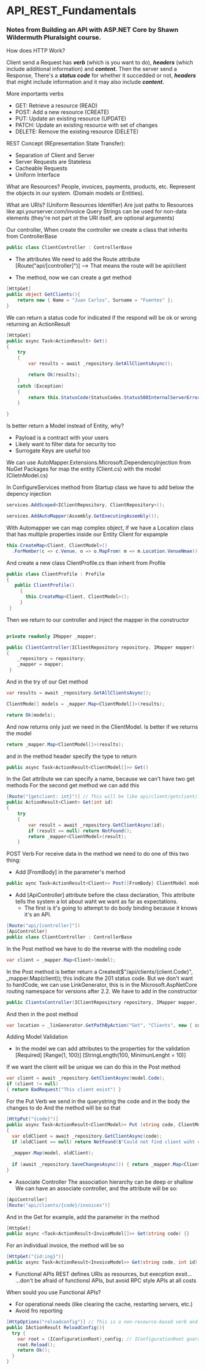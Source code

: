 # API_REST_Fundamentals
### Notes from Building an API with ASP.NET Core by Shawn Wildermuth Pluralsight course.

How does HTTP Work?

Client send a Request has **_verb_** (which is you want to do), **_headers_** (which include additional information) and **_content._**
Then the server send a Response, There's a **_status code_** for whether it succedded or not, **_headers_** that might include information and it may also include **_content._**

More importants verbs
- GET: Retrieve a resource (READ)
- POST: Add a new resource (CREATE)
- PUT: Update an existing resource (UPDATE)
- PATCH: Update an existing resource with set of changes
- DELETE: Remove the existing resource (DELETE)

REST Concept (REpresentation State Transfer):
- Separation of Client and Server
- Server Requests are Stateless
- Cacheable Requests
- Uniform Interface

What are Resources? People, invoices, payments, products, etc. Represent the objects in our system. (Domain models or Entities).

What are URIs? (Uniform Resources Identifier) Are just paths to Resources like api.yourserver.com/invoice
Query Strings can be used for non-data elements (they're not part ot the URI itself, are optional arguments)

Our controller, When create the controller we create a class that inherits from ControllerBase

```C#
public class ClientController : ControllerBase
```

 - The attributes
 We need to add the Route attribute
 [Route("api/[controller]")] --> That means the route will be api/client
 
 - The method, now we can create a get method
 
``` C#
[HttpGet]
public object GetClients(){
    return new { Name = "Juan Carlos", Surname = "Fuentes" };
}
```
 
We can return a status code for indicated if the respond will be ok or wrong returning an ActionResult
 
```C#
[HttpGet]
public async Task<ActionResult> Get()
{
    try
    {
        var results = await _repository.GetAllClientsAsync();

        return Ok(results);
    }
    catch (Exception)
    {
        return this.StatusCode(StatusCodes.Status500InternalServerError, "Database Failed")
    }

}
```
 
Is better return a Model instead of Entity, why?

  - Payload is a contract with your users
  - Likely want to filter data for security too
  - Surrogate Keys are useful too
  
 We can use AutoMapper.Extensions.Microsoft.DependencyInjection from NuGet Packages for map the entity (Client.cs) with the model (ClietnModel.cs)
 
 In ConfigureServices method from Startup class we have to add below the depency injection
 
 ```C#
 services.AddScoped<IClientRepository, ClientRepository>();
 
 services.AddAutoMapper(Assembly.GetExecutingAssembly());
 ```
 
With Automapper we can map complex object, if we have a Location class that has multiple properties inside our Entity Client for expample

```C#
this.CreateMap<Client, ClientModel>()
  .ForMember(c => c.Venue, o => o.MapFrom( m => m.Location.VenueNmae));
```

And create a new class ClientProfile.cs than inherit from Profile
 
 ```C#
 public class ClientProfile : Profile
 {
    public ClientProfile()
      {
        this.CreateMap<Client, ClientModel>();
      }
  }
```

Then we return to our controller and inject the mapper in the constructor

```C#

private readonly IMapper _mapper;

public ClientController(IClientRepository repository, IMapper mapper)
{
    _repository = repository;
    _mapper = mapper;
 }
 ```
 
 And in the try of our Get method
 
 ```C#
 var results = await _repository.GetAllClientsAsync();

ClientMode[] models = _mapper.Map<ClientModel[]>(results);

return Ok(models);
```
      
And now returns only just we need in the ClientModel.  Is better if we returns the model

```C#
return _mapper.Map<ClientModel[]>(results);
```

and in the method header specify the type to return

```C#
public async Task<ActionResult<ClientModel[]>> Get()
```

In the Get attribute we can specify a name, because we can't have two get methods
For the second get method we can add this

```C#
[Route("{getclient: int}")] // This will be like api/client/getclient/1
public ActionResult<Client> Get(int id)
{
    try
    {
        var result = await _repository.GetClientAsync(id);
        if (result == null) return NotFound();
        return _mapper<ClientModel>(result);
    }
```

POST Verb
For receive data in the method we need to do one of this two thing:
 - Add [FromBody] in the parameter's merhod
 
 ```C#
 public aync Task<ActionResult<Client>> Post([FromBody] ClientModel model)
 ```
 
 - Add [ApiController] attribute before the class declaration, This attribute tells the system a lot about waht we want as far as expectations.
   - The first is it's going to attempt to do body binding because it knows it's an API.
   
```C#
[Route("api/[controller]"])
[ApiController]
public class ClientController : ControllerBase
```

In the Post method we have to do the reverse with the modeling code

```C#
var client = _mapper.Map<Client>(model);
```

In the Post method is better return a Created($"/api/clients/{client.Code}", _mapper.Map<ClientModel>(client)); this indicate the 201 status code.
But we don't want to hardCode, we can use LinkGenerator, this is in the Microsoft.AspNetCore routing namespace for versions after 2.2.
We have to add in the constructor
 
```C#
public ClientsController(IClientRepository repository, IMapper mapper, LinkGenerator linkGenerator)
```

And then in the post method

```C#
var location = _linGenerator.GetPathByAction("Get", "Clients", new { code = model.Code });
```

Adding Model Validation
 - In the model we can add attributes to the properties for the validation
 [Required]
 [Range(1, 100)]
 [StringLength(100, MinimunLenght = 10)]
 
If we want the client will be unique we can do this in the Post method

```C#
var client = await _repository.GetClientAsync(model.Code);
if (client != null)
{ return BadRequest("This client exist") }
```

For the Put Verb we send in the querystring the code and in the body the changes to do
And the method will be so that

```C#
[HttpPut("{code}")]
public async Task<ActionResult<ClientModel>> Put (string code, ClientModel model)
{
  var oldClient = await _repository.GetClientAsync(code);
  if (oldClient == null) return NotFound($"Could not find client wiht code of {code}");
  
  _mapper.Map(model, oldClient);
  
  if (await _repository.SaveChangesAsync()) { return _mapper.Map<ClientModel>(oldClient); }
}
```

- Associate Controller
The association hierarchy can be deep or shallow
We can have an associate controller, and the attribute will be so:

```C#
[ApiController]
[Route("api/clients/{code}/invoices")]
```

And in the Get for example, add the parameter in the method

```C#
[HttpGet]
public async <Task<ActionResult<InviceModel[]>> Get(string code) {}
```

For an individual invoice, the method will be so

```C#
[HttpGet("{id:ing}")]
public async Task<ActionResult<InvoiceModel>> Get(string code, int id) {}
```

- Functional APIs
REST defines URIs as resources, but execption exsit...
...don't be afraid of functionsl APIs, but avoid RPC style APIs at all costs

When sould you use Functional APIs?
- For operational needs (like clearing the cache, restarting servers, etc.)
- Avoid fro reporting

```C#
[HttpOptions("reloadconfig")] // This is a non-resource-based verb and specify the name of the verb
public IActionResult ReloadConfig(){
  try {
    var root = (IConfigurationRoot)_config; // IConfigurationRoot guarantees it's the root of the configuration
    root.Reload();
    return Ok();
  }
}
``` 
